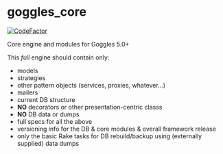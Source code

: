 # goggles_core

[![CodeFactor](https://www.codefactor.io/repository/github/steveoro/goggles_core/badge)](https://www.codefactor.io/repository/github/steveoro/goggles_core)

Core engine and modules for Goggles 5.0+

This _full_ engine should contain only:

- models
- strategies
- other pattern objects (services, proxies, whatever...)
- mailers
- current DB structure
- **NO** decorators or other presentation-centric classs
- **NO** DB data or dumps
- full specs for all the above
- versioning info for the DB & core modules & overall framework release
- only the basic Rake tasks for DB rebuild/backup using (externally supplied) data dumps

